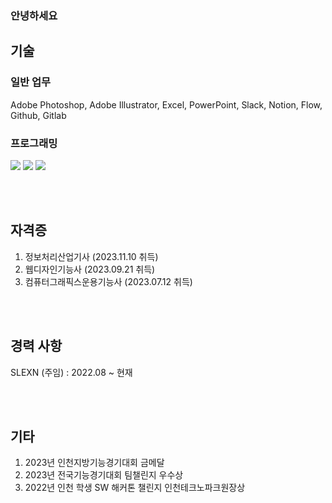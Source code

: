 ### 안녕하세요

## 기술

### 일반 업무
Adobe Photoshop, Adobe Illustrator, Excel, PowerPoint, Slack, Notion, Flow, Github, Gitlab

### 프로그래밍
<img src="https://img.shields.io/badge/javascript-F7DF1E?style=for-the-badge&logo=javascript&logoColor=white"> <img src="https://img.shields.io/badge/nodedotjs-339933?style=for-the-badge&logo=nodedotjs&logoColor=white"> <img src="https://img.shields.io/badge/golang-5dc9e2?style=for-the-badge&logo=go&logoColor=white">

<br>
<br>

## 자격증
1. 정보처리산업기사 (2023.11.10 취득)
2. 웹디자인기능사 (2023.09.21 취득)
3. 컴퓨터그래픽스운용기능사 (2023.07.12 취득)

<br>
<br>

## 경력 사항
SLEXN (주임) : 2022.08 ~ 현재

<br>
<br>

## 기타
1. 2023년 인천지방기능경기대회 금메달
2. 2023년 전국기능경기대회 팀챌린지 우수상
3. 2022년 인천 학생 SW 해커톤 챌린지 인천테크노파크원장상

